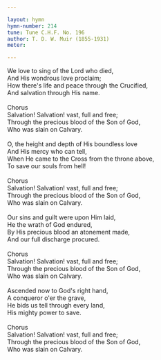 ```yaml
---

layout: hymn
hymn-number: 214
tune: Tune C.H.F. No. 196
author: T. D. W. Muir (1855-1931)
meter: 

---
```

We love to sing of the Lord who died,<br>And His wondrous love proclaim;<br>How there's life and peace through the Crucified,<br>And salvation through His name.<br><br>Chorus<br>Salvation! Salvation! vast, full and free;<br>Through the precious blood of the Son of God,<br>Who was slain on Calvary.<br><br>O, the height and depth of His boundless love<br>And His mercy who can tell,<br>When He came to the Cross from the throne above,<br>To save our souls from hell!<br><br>Chorus<br>Salvation! Salvation! vast, full and free;<br>Through the precious blood of the Son of God,<br>Who was slain on Calvary.<br><br>Our sins and guilt were upon Him laid,<br>He the wrath of God endured,<br>By His precious blood an atonement made,<br>And our full discharge procured.<br><br>Chorus<br>Salvation! Salvation! vast, full and free;<br>Through the precious blood of the Son of God,<br>Who was slain on Calvary.<br><br>Ascended now to God's right hand,<br>A conqueror o'er the grave,<br>He bids us tell through every land,<br>His mighty power to save.<br><br>Chorus<br>Salvation! Salvation! vast, full and free;<br>Through the precious blood of the Son of God,<br>Who was slain on Calvary.<br><br><br>

